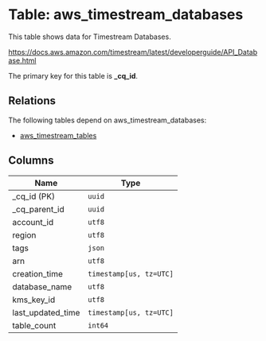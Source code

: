 # Table: aws_timestream_databases

This table shows data for Timestream Databases.

https://docs.aws.amazon.com/timestream/latest/developerguide/API_Database.html

The primary key for this table is **_cq_id**.

## Relations

The following tables depend on aws_timestream_databases:
  - [aws_timestream_tables](aws_timestream_tables.md)

## Columns

| Name          | Type          |
| ------------- | ------------- |
|_cq_id (PK)|`uuid`|
|_cq_parent_id|`uuid`|
|account_id|`utf8`|
|region|`utf8`|
|tags|`json`|
|arn|`utf8`|
|creation_time|`timestamp[us, tz=UTC]`|
|database_name|`utf8`|
|kms_key_id|`utf8`|
|last_updated_time|`timestamp[us, tz=UTC]`|
|table_count|`int64`|